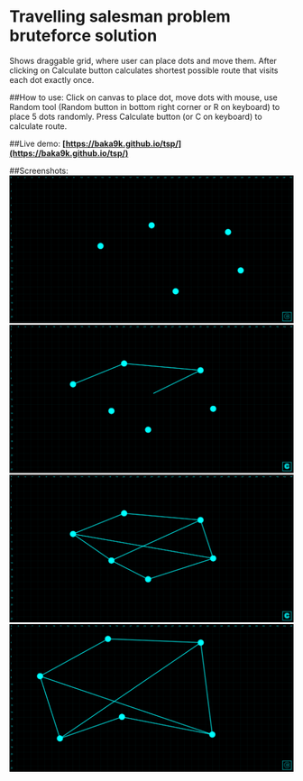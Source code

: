 # Travelling salesman problem bruteforce solution

Shows draggable grid, where user can place dots and move them. After clicking on Calculate button calculates shortest possible route that visits each dot exactly once.

##How to use:
Click on canvas to place dot, move dots with mouse, use Random tool (Random button in bottom right corner or R on keyboard) to place 5 dots randomly. Press Calculate button (or C on keyboard) to calculate route. 

##Live demo:
**[https://baka9k.github.io/tsp/](https://baka9k.github.io/tsp/)**

##Screenshots:
![Screenshot 1](https://github.com/baka9k/dots/raw/master/screenshots/1.png)
![Screenshot 2](https://github.com/baka9k/dots/raw/master/screenshots/2.png)
![Screenshot 3](https://github.com/baka9k/dots/raw/master/screenshots/3.png)
![Screenshot 4](https://github.com/baka9k/dots/raw/master/screenshots/4.png)
